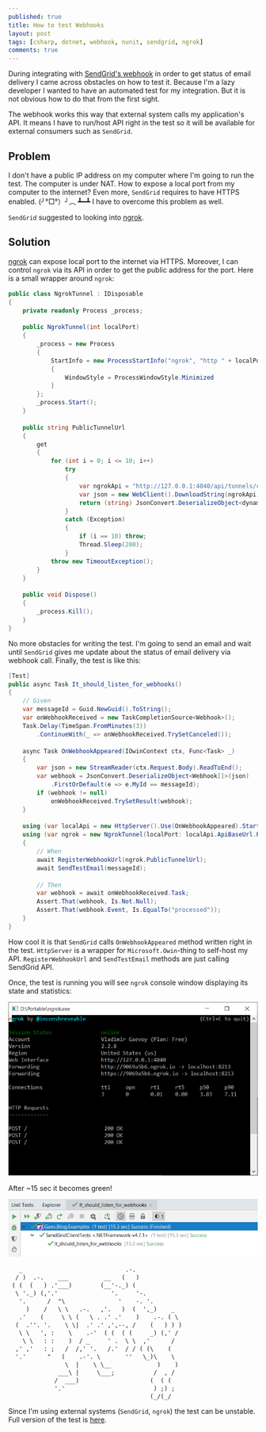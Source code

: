 ```yaml
---
published: true
title: How to test Webhooks
layout: post
tags: [csharp, dotnet, webhook, nunit, sendgrid, ngrok]
comments: true
---
```


During integrating with [SendGrid's webhook](https://sendgrid.com/docs/API_Reference/Event_Webhook/getting_started_event_webhook.html) in order to get status of email delivery I came across obstacles on how to test it. Because I'm a lazy developer I wanted to have an automated test for my integration. But it is not obvious how to do that from the first sight.

The webhook works this way that external system calls my application's API. It means I have to run/host API right in the test so it will be available for external consumers such as `SendGrid`.

## Problem

I don't have a public IP address on my computer where I'm going to run the test. The computer is under NAT. How to expose a local port from my computer to the internet? Even more, `SendGrid` requires to have HTTPS enabled. (╯°□°）╯︵ ┻━┻ I have to overcome this problem as well. 

`SendGrid` suggested to looking into [ngrok](https://sendgrid.com/blog/test-webhooks-ngrok/).

## Solution

[ngrok](https://ngrok.com/product) can expose local port to the internet via HTTPS. Moreover, I can control `ngrok` via its API in order to get the public address for the port. Here is a small wrapper around `ngrok`:

```c#
public class NgrokTunnel : IDisposable
{
    private readonly Process _process;

    public NgrokTunnel(int localPort)
    {
        _process = new Process
        {
            StartInfo = new ProcessStartInfo("ngrok", "http " + localPort)
            {
                WindowStyle = ProcessWindowStyle.Minimized
            }
        };
        _process.Start();
    }

    public string PublicTunnelUrl
    {
        get
        {
            for (int i = 0; i <= 10; i++)
                try
                {
                    var ngrokApi = "http://127.0.0.1:4040/api/tunnels/command_line";
                    var json = new WebClient().DownloadString(ngrokApi);
                    return (string) JsonConvert.DeserializeObject<dynamic>(json).public_url;
                }
                catch (Exception)
                {
                    if (i == 10) throw;
                    Thread.Sleep(200);
                }
            throw new TimeoutException();
        }
    }

    public void Dispose()
    {
        _process.Kill();
    }
}
```
No more obstacles for writing the test. I'm going to send an email and wait until `SendGrid` gives me update about the status of email delivery via webhook call. Finally, the test is like this:

```c#
[Test]
public async Task It_should_listen_for_webhooks()
{
    // Given
    var messageId = Guid.NewGuid().ToString();
    var onWebhookReceived = new TaskCompletionSource<Webhook>();
    Task.Delay(TimeSpan.FromMinutes(3))
        .ContinueWith(_ => onWebhookReceived.TrySetCanceled());

    async Task OnWebhookAppeared(IOwinContext ctx, Func<Task> _)
    {
        var json = new StreamReader(ctx.Request.Body).ReadToEnd();
        var webhook = JsonConvert.DeserializeObject<Webhook[]>(json)
            .FirstOrDefault(e => e.MyId == messageId);
        if (webhook != null)
            onWebhookReceived.TrySetResult(webhook);
    }

    using (var localApi = new HttpServer().Use(OnWebhookAppeared).Start())
    using (var ngrok = new NgrokTunnel(localPort: localApi.ApiBaseUrl.Port))
    {
        // When
        await RegisterWebhookUrl(ngrok.PublicTunnelUrl);
        await SendTestEmail(messageId);

        // Then
        var webhook = await onWebhookReceived.Task;
        Assert.That(webhook, Is.Not.Null);
        Assert.That(webhook.Event, Is.EqualTo("processed"));
    }
}
```
How cool it is that `SendGrid` calls `OnWebhookAppeared` method written right in the test. `HttpServer` is a wrapper for `Microsoft.Owin`-thing to self-host my API. `RegisterWebhookUrl` and `SendTestEmail` methods are just calling SendGrid API. 

Once, the test is running you will see `ngrok` console window displaying its state and statistics:

![alt text](/img/ngrok-console.png "ngrok console")

After ~15 sec it becomes green!

![alt text](/img/SendGridClientTests-result.png "ngrok console")

```text
   _                             .-.
  / )  .-.    ___          __   (   )
 ( (  (   ) .'___)        (__'-._) (
  \ '._) (,'.'               '.     '-.
   '.      /  "\               '    -. '.
     )    /   \ \   .-.   ,'.   )  (  ',_)    _
   .'    (     \ \ (   \ . .' .'    )    .-. ( \
  (  .''. '.    \ \|  .' .' ,',--, /    (   ) ) )
   \ \   ', :    \    .-'  ( (  ( (     _) (,' /
    \ \   : :    )  / _     ' .  \ \  ,'      /
  ,' ,'   : ;   /  /,' '.   /.'  / / ( (\    (
  '.'      "   (    .-'. \       ''   \_)\    \
                \  |    \ \__             )    )
              ___\ |     \___;           /  , /
             /  ___)                    (  ( (
             '.'                         ) ;) ;
                                        (_/(_/
```
Since I'm using external systems (`SendGrid`, `ngrok`) the test can be unstable. Full version of the test is [here](https://github.com/gaevoy/Gaev.Blog.Examples/tree/1.0.0/Gaev.Blog.Examples.WebhookTests).